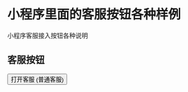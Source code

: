 # 小程序里面的客服按钮各种样例
小程序客服接入按钮各种说明


## 客服按钮
<button type='default' open-type='contact'> 打开客服 (普通客服) </button>

